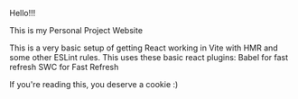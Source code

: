 Hello!!!  


This is my Personal Project Website 


This is a very basic setup of getting React working in Vite with HMR and some other ESLint rules. This uses these basic react plugins: 
    Babel for fast refresh
    SWC for Fast Refresh



If you're reading this, you deserve a cookie :) 